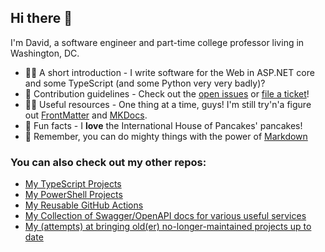 ## Hi there 👋

I'm David, a software engineer and part-time college professor living in Washington, DC.

- 🙋‍♀️ A short introduction - I write software for the Web in ASP.NET core and some TypeScript (and some Python very very badly)?
- 🌈 Contribution guidelines - Check out the [open issues](https://projects.dgmjr.codes) or [file a ticket](https://dgmjr.boo)!
- 👩‍💻 Useful resources - One thing at a time, guys! I'm still try'n'a figure out [FrontMatter](https://frontmatter.codes) and [MKDocs](https://www.mkdocs.org).
- 🍿 Fun facts - I **love** the International House of Pancakes' pancakes!
- 🧙 Remember, you can do mighty things with the power of [Markdown](https://docs.github.com/github/writing-on-github/getting-started-with-writing-and-formatting-on-github/basic-writing-and-formatting-syntax)

### You can also check out my other repos:
  * [My TypeScript Projects](https://ts.git.dgmjr.io)
  * [My PowerShell Projects](https://ps.git.dgmjr.io)
  * [My Reusable GitHub Actions](https://actions.dgmjr.io)
  * [My Collection of Swagger/OpenAPI docs for various useful services](https://swagger.dgmjr.io)
  * [My (attempts) at bringing old(er) no-longer-maintained projects up to date](https://modernization.dgmjr.io)
